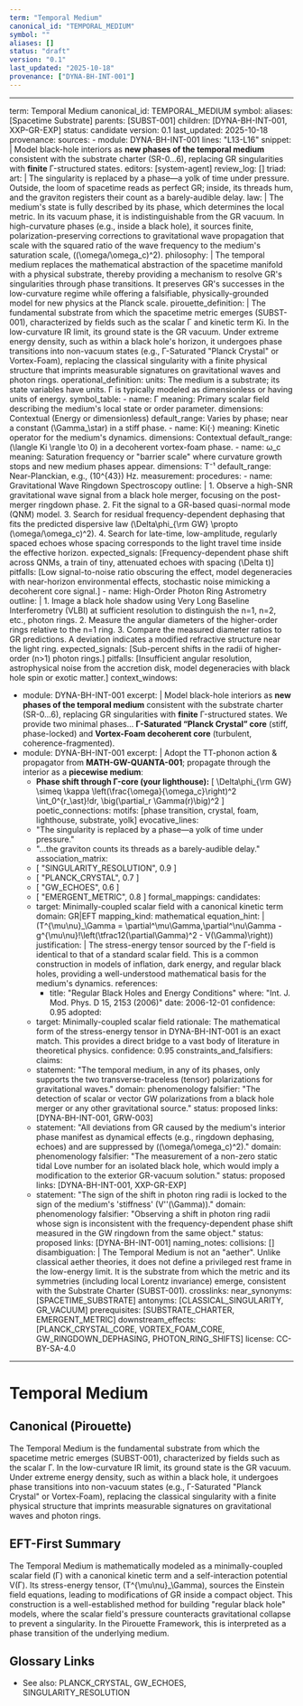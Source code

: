 ```yaml
---
term: "Temporal Medium"
canonical_id: "TEMPORAL_MEDIUM"
symbol: ""
aliases: []
status: "draft"
version: "0.1"
last_updated: "2025-10-18"
provenance: ["DYNA-BH-INT-001"]
---
```


---
term: Temporal Medium
canonical_id: TEMPORAL_MEDIUM
symbol: 
aliases: [Spacetime Substrate]
parents: [SUBST-001]
children: [DYNA-BH-INT-001, XXP-GR-EXP]
status: candidate
version: 0.1
last_updated: 2025-10-18
provenance:
  sources:
    - module: DYNA-BH-INT-001
      lines: "L13-L16"
      snippet: |
        Model black-hole interiors as **new phases of the temporal medium** consistent with the substrate charter (SR-0…6), replacing GR singularities with **finite** Γ-structured states.
  editors: [system-agent]
  review_log: []
triad:
  art: |
    The singularity is replaced by a phase—a yolk of time under pressure. Outside, the loom of spacetime reads as perfect GR; inside, its threads hum, and the graviton registers their count as a barely-audible delay.
  law: |
    The medium's state is fully described by its phase, which determines the local metric. In its vacuum phase, it is indistinguishable from the GR vacuum. In high-curvature phases (e.g., inside a black hole), it sources finite, polarization-preserving corrections to gravitational wave propagation that scale with the squared ratio of the wave frequency to the medium's saturation scale, \((\omega/\omega_c)^2\).
  philosophy: |
    The temporal medium replaces the mathematical abstraction of the spacetime manifold with a physical substrate, thereby providing a mechanism to resolve GR's singularities through phase transitions. It preserves GR's successes in the low-curvature regime while offering a falsifiable, physically-grounded model for new physics at the Planck scale.
pirouette_definition: |
  The fundamental substrate from which the spacetime metric emerges (SUBST-001), characterized by fields such as the scalar Γ and kinetic term Ki. In the low-curvature IR limit, its ground state is the GR vacuum. Under extreme energy density, such as within a black hole's horizon, it undergoes phase transitions into non-vacuum states (e.g., Γ-Saturated "Planck Crystal" or Vortex-Foam), replacing the classical singularity with a finite physical structure that imprints measurable signatures on gravitational waves and photon rings.
operational_definition:
  units: The medium is a substrate; its state variables have units. Γ is typically modeled as dimensionless or having units of energy.
  symbol_table:
    - name: Γ
      meaning: Primary scalar field describing the medium's local state or order parameter.
      dimensions: Contextual (Energy or dimensionless)
      default_range: Varies by phase; near a constant \(\Gamma_\star\) in a stiff phase.
    - name: Ki(·)
      meaning: Kinetic operator for the medium's dynamics.
      dimensions: Contextual
      default_range: \(\langle Ki \rangle \to 0\) in a decoherent vortex-foam phase.
    - name: ω_c
      meaning: Saturation frequency or "barrier scale" where curvature growth stops and new medium phases appear.
      dimensions: T⁻¹
      default_range: Near-Planckian, e.g., \(10^{43}\) Hz.
  measurement:
    procedures:
      - name: Gravitational Wave Ringdown Spectroscopy
        outline: |
          1. Observe a high-SNR gravitational wave signal from a black hole merger, focusing on the post-merger ringdown phase.
          2. Fit the signal to a GR-based quasi-normal mode (QNM) model.
          3. Search for residual frequency-dependent dephasing that fits the predicted dispersive law \(\Delta\phi_{\rm GW} \propto (\omega/\omega_c)^2\).
          4. Search for late-time, low-amplitude, regularly spaced echoes whose spacing corresponds to the light travel time inside the effective horizon.
        expected_signals: [Frequency-dependent phase shift across QNMs, a train of tiny, attenuated echoes with spacing \(\Delta t\)]
        pitfalls: [Low signal-to-noise ratio obscuring the effect, model degeneracies with near-horizon environmental effects, stochastic noise mimicking a decoherent core signal.]
      - name: High-Order Photon Ring Astrometry
        outline: |
          1. Image a black hole shadow using Very Long Baseline Interferometry (VLBI) at sufficient resolution to distinguish the n=1, n=2, etc., photon rings.
          2. Measure the angular diameters of the higher-order rings relative to the n=1 ring.
          3. Compare the measured diameter ratios to GR predictions. A deviation indicates a modified refractive structure near the light ring.
        expected_signals: [Sub-percent shifts in the radii of higher-order (n>1) photon rings.]
        pitfalls: [Insufficient angular resolution, astrophysical noise from the accretion disk, model degeneracies with black hole spin or exotic matter.]
context_windows:
  - module: DYNA-BH-INT-001
    excerpt: |
      Model black-hole interiors as **new phases of the temporal medium** consistent with the substrate charter (SR-0…6), replacing GR singularities with **finite** Γ-structured states. We provide two minimal phases... **Γ-Saturated “Planck Crystal” core** (stiff, phase-locked) and **Vortex-Foam decoherent core** (turbulent, coherence-fragmented).
  - module: DYNA-BH-INT-001
    excerpt: |
      Adopt the TT-phonon action & propagator from **MATH-GW-QUANTA-001**; propagate through the interior as a **piecewise medium**:
      - **Phase shift through Γ-core (your lighthouse):**
      \[ \Delta\phi_{\rm GW} \simeq \kappa \left(\frac{\omega}{\omega_c}\right)^2 \int_0^{r_\ast}\!dr\, \big(\partial_r \Gamma(r)\big)^2 \]
poetic_connections:
  motifs: [phase transition, crystal, foam, lighthouse, substrate, yolk]
  evocative_lines:
    - "The singularity is replaced by a phase—a yolk of time under pressure."
    - "...the graviton counts its threads as a barely-audible delay."
  association_matrix:
    - [ "SINGULARITY_RESOLUTION", 0.9 ]
    - [ "PLANCK_CRYSTAL", 0.7 ]
    - [ "GW_ECHOES", 0.6 ]
    - [ "EMERGENT_METRIC", 0.8 ]
formal_mappings:
  candidates:
    - target: Minimally-coupled scalar field with a canonical kinetic term
      domain: GR|EFT
      mapping_kind: mathematical
      equation_hint: |
        \(T^{\mu\nu}_\Gamma = \partial^\mu\Gamma\,\partial^\nu\Gamma - g^{\mu\nu}\!\left(\tfrac12(\partial\Gamma)^2 - V(\Gamma)\right)\)
      justification: |
        The stress-energy tensor sourced by the Γ-field is identical to that of a standard scalar field. This is a common construction in models of inflation, dark energy, and regular black holes, providing a well-understood mathematical basis for the medium's dynamics.
      references:
        - title: "Regular Black Holes and Energy Conditions"
          where: "Int. J. Mod. Phys. D 15, 2153 (2006)"
          date: 2006-12-01
      confidence: 0.95
  adopted:
    - target: Minimally-coupled scalar field
      rationale: The mathematical form of the stress-energy tensor in DYNA-BH-INT-001 is an exact match. This provides a direct bridge to a vast body of literature in theoretical physics.
      confidence: 0.95
constraints_and_falsifiers:
  claims:
    - statement: "The temporal medium, in any of its phases, only supports the two transverse-traceless (tensor) polarizations for gravitational waves."
      domain: phenomenology
      falsifier: "The detection of scalar or vector GW polarizations from a black hole merger or any other gravitational source."
      status: proposed
      links: [DYNA-BH-INT-001, GRW-003]
    - statement: "All deviations from GR caused by the medium's interior phase manifest as dynamical effects (e.g., ringdown dephasing, echoes) and are suppressed by \((\omega/\omega_c)^2\)."
      domain: phenomenology
      falsifier: "The measurement of a non-zero static tidal Love number for an isolated black hole, which would imply a modification to the exterior GR-vacuum solution."
      status: proposed
      links: [DYNA-BH-INT-001, XXP-GR-EXP]
    - statement: "The sign of the shift in photon ring radii is locked to the sign of the medium's 'stiffness' \(V''(\Gamma)\)."
      domain: phenomenology
      falsifier: "Observing a shift in photon ring radii whose sign is inconsistent with the frequency-dependent phase shift measured in the GW ringdown from the same object."
      status: proposed
      links: [DYNA-BH-INT-001]
naming_notes:
  collisions: []
  disambiguation: |
    The Temporal Medium is not an "aether". Unlike classical aether theories, it does not define a privileged rest frame in the low-energy limit. It is the substrate from which the metric and its symmetries (including local Lorentz invariance) emerge, consistent with the Substrate Charter (SUBST-001).
crosslinks:
  near_synonyms: [SPACETIME_SUBSTRATE]
  antonyms: [CLASSICAL_SINGULARITY, GR_VACUUM]
  prerequisites: [SUBSTRATE_CHARTER, EMERGENT_METRIC]
  downstream_effects: [PLANCK_CRYSTAL_CORE, VORTEX_FOAM_CORE, GW_RINGDOWN_DEPHASING, PHOTON_RING_SHIFTS]
license: CC-BY-SA-4.0
---

# Temporal Medium

## Canonical (Pirouette)
The Temporal Medium is the fundamental substrate from which the spacetime metric emerges (SUBST-001), characterized by fields such as the scalar Γ. In the low-curvature IR limit, its ground state is the GR vacuum. Under extreme energy density, such as within a black hole, it undergoes phase transitions into non-vacuum states (e.g., Γ-Saturated "Planck Crystal" or Vortex-Foam), replacing the classical singularity with a finite physical structure that imprints measurable signatures on gravitational waves and photon rings.

## EFT-First Summary
The Temporal Medium is mathematically modeled as a minimally-coupled scalar field (Γ) with a canonical kinetic term and a self-interaction potential V(Γ). Its stress-energy tensor, \(T^{\mu\nu}_\Gamma\), sources the Einstein field equations, leading to modifications of GR inside a compact object. This construction is a well-established method for building "regular black hole" models, where the scalar field's pressure counteracts gravitational collapse to prevent a singularity. In the Pirouette Framework, this is interpreted as a phase transition of the underlying medium.

## Glossary Links
- See also: PLANCK_CRYSTAL, GW_ECHOES, SINGULARITY_RESOLUTION